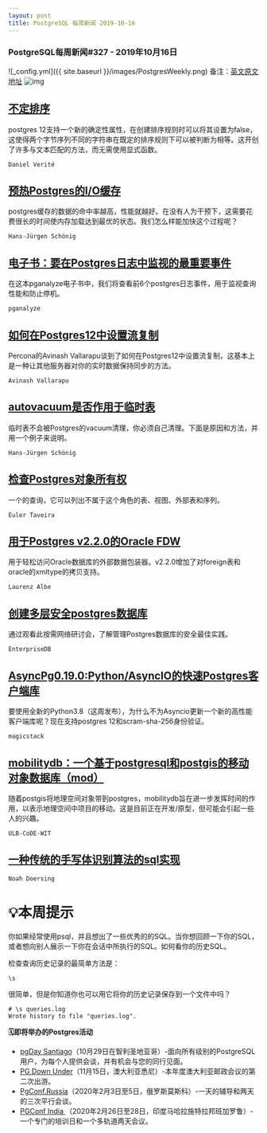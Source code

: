 ```yaml
---
layout: post
title: PostgreSQL 每周新闻 2019-10-16
---
```

### PostgreSQL每周新闻#327 - 2019年10月16日
![_config.yml]({{ site.baseurl }}/images/PostgresWeekly.png)
备注：[英文原文地址](https://postgresweekly.com/issues/327)
![img](https://res.cloudinary.com/cpress/image/upload/w_1280,e_sharpen:60/v1571171920/atzjvqowzsi1oceo6pxu.png)
## [不定排序](https://postgresweekly.com/link/78480/web)
postgres 12支持一个新的确定性属性，在创建排序规则时可以将其设置为false，这使得两个字节序列不同的字符串在既定的排序规则下可以被判断为相等。这开创了许多与文本匹配的方法，而无需使用显式函数。


`Daniel Verité `
## [预热Postgres的I/O缓存](https://postgresweekly.com/link/78481/web)
postgres缓存的数据的命中率越高，性能就越好。在没有人为干预下，这需要花费很长的时间使内存加载达到最优的状态。我们怎么样能加快这个过程呢？


`Hans-Jürgen Schönig `
## [电子书：要在Postgres日志中监视的最重要事件](https://postgresweekly.com/link/78482/web)
在这本pganalyze电子书中，我们将查看前6个postgres日志事件，用于监视查询性能和防止停机。


`pganalyze `
## [如何在Postgres12中设置流复制](https://postgresweekly.com/link/78483/web)
Percona的Avinash Vallarapu谈到了如何在Postgres12中设置流复制，这基本上是一种让其他服务器对你的实时数据保持同步的方法。


`Avinash Vallarapu `
## [autovacuum是否作用于临时表](https://postgresweekly.com/link/78484/web)
临时表不会被Postgres的vacuum清理，你必须自己清理。下面是原因和方法，并用一个例子来说明。

`Hans-Jürgen Schönig `



## [检查Postgres对象所有权](https://postgresweekly.com/link/78486/web)

一个的查询，它可以列出不属于这个角色的表、视图、外部表和序列。


`Euler Taveira `
## [用于Postgres v2.2.0的Oracle FDW](https://postgresweekly.com/link/78487/web)
用于轻松访问Oracle数据库的外部数据包装器。v2.2.0增加了对foreign表和oracle的xmltype的拷贝支持。

`Laurenz Albe `

## [创建多层安全postgres数据库](https://postgresweekly.com/link/78488/web)
通过观看此按需网络研讨会，了解管理Postgres数据库的安全最佳实践。


`EnterpriseDB `
## [AsyncPg0.19.0:Python/AsyncIO的快速Postgres客户端库](https://postgresweekly.com/link/78489/web)
要使用全新的Python3.8（这周发布），为什么不为Asyncio更新一个新的高性能客户端库呢？现在支持postgres 12和scram-sha-256身份验证。


`magicstack `
## [mobilitydb：一个基于postgresql和postgis的移动对象数据库（mod）](https://postgresweekly.com/link/78490/web)
随着postgis将地理空间对象带到postgres，mobilitydb旨在进一步发挥时间的作用，以表示地理空间中项目的移动。这是目前正在开发/原型，但可能会引起一些人的兴趣。


`ULB-CoDE-WIT `
## [一种传统的手写体识别算法的sql实现](https://postgresweekly.com/link/78491/web)

`Noah Doersing `
# 💡本周提示

你如果经常使用psql，并且想出了一些优秀的的SQL。当你想回顾一下你的SQL，或者想向别人展示一下你在会话中所执行的SQL。如何看你的历史SQL。


检查查询历史记录的最简单方法是：


```
\s
```


很简单，但是你知道你也可以用它将你的历史记录保存到一个文件中吗？


```
# \s queries.log
Wrote history to file "queries.log".
```


**🗓即将举办的Postgres活动**
- [pgDay Santiago](https://postgresweekly.com/link/78492/web)（10月29日在智利圣地亚哥）-面向所有级别的PostgreSQL用户，为每个人提供会谈，并有机会与您的同行见面。
- [PG Down Under](https://postgresweekly.com/link/78493/web)（11月15日，澳大利亚悉尼）-本年度澳大利亚邮政会议的第二次出游。
- [PgConf.Russia](https://postgresweekly.com/link/78494/web)（2020年2月3日至5日，俄罗斯莫斯科）-一天的辅导和两天的三次平行会谈。
- [PGConf India ](https://postgresweekly.com/link/78495/web)（2020年2月26日至28日，印度马哈拉施特拉邦班加罗鲁）-一个专门的培训日和一个多轨道两天会议。

